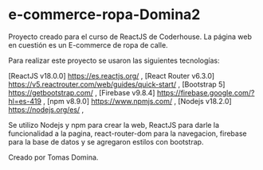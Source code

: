# e-commerce-ropa-Domina2

Proyecto creado para el curso de ReactJS de Coderhouse. La página web en cuestión es un E-commerce de ropa de calle.


Para realizar este proyecto se usaron las siguientes tecnologías:

[ReactJS v18.0.0] <https://es.reactjs.org/> ,
[React Router v6.3.0] <https://v5.reactrouter.com/web/guides/quick-start/> ,
[Bootstrap 5] <https://getbootstrap.com/> ,
[Firebase v9.8.4] <https://firebase.google.com/?hl=es-419> ,
[npm v8.9.0] <https://www.npmjs.com/>  ,
[Nodejs v18.2.0] <https://nodejs.org/es/> ,

Se utilizo Nodejs y npm para crear la web, ReactJS para darle la funcionalidad a la pagina, react-router-dom para la navegacion, firebase para la base de datos y se agregaron estilos con bootstrap.

Creado por Tomas Domina.


